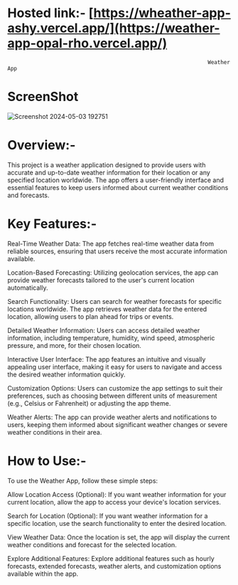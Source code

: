 # Hosted link:- [https://wheather-app-ashy.vercel.app/](https://weather-app-opal-rho.vercel.app/)
                                                                   Weather App

# ScreenShot
![Screenshot 2024-05-03 192751](https://github.com/Tanishka-khamesara/Weather-app/assets/127411985/74c45854-7fae-440c-8d71-b0cfd8816f4e)

                                                                       
# Overview:-

This project is a weather application designed to provide users with accurate and up-to-date weather information for their location or any specified location worldwide. The app offers a user-friendly interface and essential features to keep users informed about current weather conditions and forecasts.

# Key Features:- 

Real-Time Weather Data: The app fetches real-time weather data from reliable sources, ensuring that users receive the most accurate information available.

Location-Based Forecasting: Utilizing geolocation services, the app can provide weather forecasts tailored to the user's current location automatically.

Search Functionality: Users can search for weather forecasts for specific locations worldwide. The app retrieves weather data for the entered location, allowing users to plan ahead for trips or events.

Detailed Weather Information: Users can access detailed weather information, including temperature, humidity, wind speed, atmospheric pressure, and more, for their chosen location.

Interactive User Interface: The app features an intuitive and visually appealing user interface, making it easy for users to navigate and access the desired weather information quickly.

Customization Options: Users can customize the app settings to suit their preferences, such as choosing between different units of measurement (e.g., Celsius or Fahrenheit) or adjusting the app theme.

Weather Alerts: The app can provide weather alerts and notifications to users, keeping them informed about significant weather changes or severe weather conditions in their area.

# How to Use:-
To use the Weather App, follow these simple steps:

Allow Location Access (Optional): If you want weather information for your current location, allow the app to access your device's location services.

Search for Location (Optional): If you want weather information for a specific location, use the search functionality to enter the desired location.

View Weather Data: Once the location is set, the app will display the current weather conditions and forecast for the selected location.

Explore Additional Features: Explore additional features such as hourly forecasts, extended forecasts, weather alerts, and customization options available within the app.
